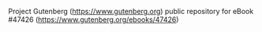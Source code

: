 Project Gutenberg (https://www.gutenberg.org) public repository for eBook #47426 (https://www.gutenberg.org/ebooks/47426)
